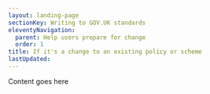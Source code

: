 ```yaml
---
layout: landing-page
sectionKey: Writing to GOV.UK standards
eleventyNavigation:
  parent: Help users prepare for change
  order: 1
title: If it's a change to an existing policy or scheme
lastUpdated:
---
```

Content goes here